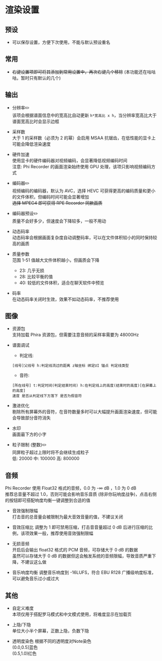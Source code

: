 # 渲染设置

## 预设  

- 可以保存设置，方便下次使用，不能与默认预设重名

## 常用

- ~~右键设置项即可将其添加到常用设置中，再次右键几个移除~~ (本功能还在咕咕咕，暂时只有默认的几个)

## 输出

- 分辨率✏️  
  该项会根据谱面信息中的宽高比自动更新 `h*宽高比 x h`，当分辨率宽高比大于谱面宽高比时会显示边框

- 采样数  
  大于 1 的采样数（必须为 2 的幂）会启用 MSAA 抗锯齿，在低性能的显卡上可能会降低渲染速度

- 硬件加速  
  使用显卡的硬件编码器对视频编码，会显著降低视频编码时间  
  注意: Phi Recorder 的画面渲染始终使用 GPU 处理，该项只影响视频编码方式

- 编码器✏️  
  视频编码的编码器，默认为 AVC，选择 HEVC 可获得更高的编码质量和更小的文件体积，但编码时间可能会显著增加  
  ~~选择 MPEG4 即可获得 RPE Recorder 同款画质~~

- 编码器预设✏️  
  质量不会好多少，但速度会下降较多，一般不用动

- 动态码率  
  动态码率会根据画面复杂度自动调整码率，可以在文件体积较小的同时保持较高的画质

- 质量参数  
  范围 1-51 值越大文件体积越小，但画质会下降  
  - 23: 几乎无损  
  - 28: 比较平衡的值  
  - 40: 较低的文件体积，适合在聊天软件中预览

- 码率  
  在动态码率关闭时生效，效果不如动态码率，不推荐使用

## 图像

- 资源包  
  支持加载 Phira 资源包，但需要注意音频的采样率需要为 48000Hz

- 谱面调试  
  - 判定线:  

  ```string
  [线号]父线号 h:判定线流过的距离 z轴坐标 绑定UI 锚点 判定线类型
  ```

  - 音符:  

  ```string
  [所在线号] t:判定时间(判定结束时间) h:在判定线上的高度(结束时的高度)[在屏幕上的高度]
  速度 是否从判定线下方落下 是否为假音符
  ```

- 激进优化  
  剔除所有屏幕外的音符，在音符数量多时可以大幅提升画面渲染速度，但可能会导致部分音符消失

- 水印  
  画面最下方的小字

- 粒子限制 (整数)✏️  
  同屏粒子超过上限时将不会继续生成粒子  
  低: 20000 中: 100000 高: 800000

## 音频

Phi Recorder 使用 Float32 格式的音频，0.0 为 -∞ dB ，1.0 为 0 dB  
推荐总音量不超过 1.0，否则可能会影响音乐音质 (除非你玩响度战争)，点击右侧的按钮即可搭配响度均衡一键调整到合适的值

- 音效强制限幅  
  打击音的总音量会被限制为最大音效音量的值，不建议关闭

- 音效压缩比
  调整为 1 即可禁用压缩，打击音音量超过 0 dB 后进行压缩的比例，该项效果一般，推荐使用音效强制限幅

- 无损音频  
  开启后会输出 float32 格式的 PCM 音频，可存储大于 0 dB 的数据  
  虽然可以存储大于 0 dB 的数据但这会触发系统的音频限幅，导致音质严重下降，不建议这么做

- 音乐响度均衡
  调整音乐响度到 -16LUFS，符合 EBU R128 广播级响度标准，可以避免音乐过小或过大

## 其他

- 自定义难度  
  本项仅用于搭配罗马模式和中文模式使用，将难度显示在加载页

- 上隐/下隐  
  单位大小半个屏幕，正数上隐，负数下隐

- 透明度染色
  根据不同的透明度对Note染色  
  (0.0,0.5]蓝色  
  (0.5,1.0)红色
